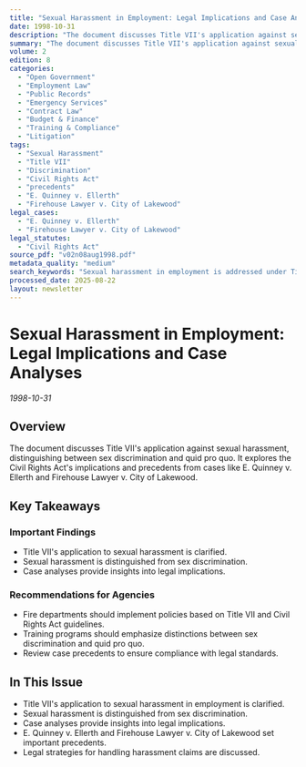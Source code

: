 ```yaml
---
title: "Sexual Harassment in Employment: Legal Implications and Case Analyses"
date: 1998-10-31
description: "The document discusses Title VII's application against sexual harassment, distinguishing between sex discrimination and quid pro quo. It explores the Civil Rights Act's implications and precedents from cases like E. Quinney v. Ellerth and Firehouse Lawyer v. City of Lakewood."
summary: "The document discusses Title VII's application against sexual harassment, distinguishing between sex discrimination and quid pro quo. It explores the Civil Rights Act's implications and precedents from cases like E. Quinney v. Ellerth and Firehouse Lawyer v. City of Lakewood."
volume: 2
edition: 8
categories:
  - "Open Government"
  - "Employment Law"
  - "Public Records"
  - "Emergency Services"
  - "Contract Law"
  - "Budget & Finance"
  - "Training & Compliance"
  - "Litigation"
tags:
  - "Sexual Harassment"
  - "Title VII"
  - "Discrimination"
  - "Civil Rights Act"
  - "precedents"
  - "E. Quinney v. Ellerth"
  - "Firehouse Lawyer v. City of Lakewood"
legal_cases:
  - "E. Quinney v. Ellerth"
  - "Firehouse Lawyer v. City of Lakewood"
legal_statutes:
  - "Civil Rights Act"
source_pdf: "v02n08aug1998.pdf"
metadata_quality: "medium"
search_keywords: "Sexual harassment in employment is addressed under Title VII, with a focus on distinguishing between sex discrimination and quid pro quo. Case analyses from E. Quinney v. Ellerth and Firehouse Lawyer ..."
processed_date: 2025-08-22
layout: newsletter
---
```


# Sexual Harassment in Employment: Legal Implications and Case Analyses

*1998-10-31*

## Overview

The document discusses Title VII's application against sexual harassment, distinguishing between sex discrimination and quid pro quo. It explores the Civil Rights Act's implications and precedents from cases like E. Quinney v. Ellerth and Firehouse Lawyer v. City of Lakewood.

## Key Takeaways

### Important Findings

- Title VII's application to sexual harassment is clarified.
- Sexual harassment is distinguished from sex discrimination.
- Case analyses provide insights into legal implications.

### Recommendations for Agencies

- Fire departments should implement policies based on Title VII and Civil Rights Act guidelines.
- Training programs should emphasize distinctions between sex discrimination and quid pro quo.
- Review case precedents to ensure compliance with legal standards.

## In This Issue

- Title VII's application to sexual harassment in employment is clarified.
- Sexual harassment is distinguished from sex discrimination.
- Case analyses provide insights into legal implications.
- E. Quinney v. Ellerth and Firehouse Lawyer v. City of Lakewood set important precedents.
- Legal strategies for handling harassment claims are discussed.


